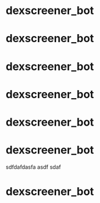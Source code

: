 # dexscreener_bot
# dexscreener_bot
# dexscreener_bot
# dexscreener_bot
# dexscreener_bot
# dexscreener_bot
sdfdafdasfa
asdf
sdaf
# dexscreener_bot
